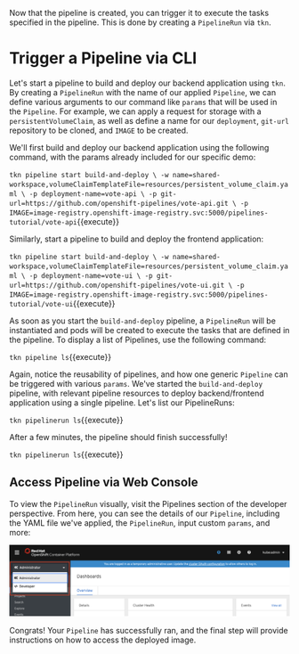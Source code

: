 Now that the pipeline is created, you can trigger it to execute the tasks specified in the pipeline. This is done by creating a `PipelineRun` via `tkn`.

# Trigger a Pipeline via CLI

Let's start a pipeline to build and deploy our backend application using `tkn`. By creating a `PipelineRun` with the name of our applied `Pipeline`, we can define various arguments to our command like `params` that will be used in the `Pipeline`.  For example, we can apply a request for storage with a `persistentVolumeClaim`, as well as define a name for our `deployment`, `git-url` repository to be cloned, and `IMAGE` to be created.

We'll first build and deploy our backend application using the following command, with the params already included for our specific demo:

`tkn pipeline start build-and-deploy \
    -w name=shared-workspace,volumeClaimTemplateFile=resources/persistent_volume_claim.yaml \
    -p deployment-name=vote-api \
    -p git-url=https://github.com/openshift-pipelines/vote-api.git \
    -p IMAGE=image-registry.openshift-image-registry.svc:5000/pipelines-tutorial/vote-api`{{execute}}

Similarly, start a pipeline to build and deploy the frontend application:

`tkn pipeline start build-and-deploy \
    -w name=shared-workspace,volumeClaimTemplateFile=resources/persistent_volume_claim.yaml \
    -p deployment-name=vote-ui \
    -p git-url=https://github.com/openshift-pipelines/vote-ui.git \
    -p IMAGE=image-registry.openshift-image-registry.svc:5000/pipelines-tutorial/vote-ui`{{execute}}

As soon as you start the `build-and-deploy` pipeline, a `PipelineRun` will be instantiated and pods will be created to execute the tasks that are defined in the pipeline. To display a list of Pipelines, use the following command:

`tkn pipeline ls`{{execute}}

Again, notice the reusability of pipelines, and how one generic `Pipeline` can be triggered with various `params`. We've started the `build-and-deploy` pipeline, with relevant pipeline resources to deploy backend/frontend application using a single pipeline. Let's list our PipelineRuns:

`tkn pipelinerun ls`{{execute}}

After a few minutes, the pipeline should finish successfully!

`tkn pipelinerun ls`{{execute}}

## Access Pipeline via Web Console

To view the `PipelineRun` visually, visit the Pipelines section of the developer perspective. From here, you can see the details of our `Pipeline`, including the YAML file we've applied, the `PipelineRun`, input custom `params`, and more:

![Web Console Pipelines](../../assets/middleware/pipelines/web-console-developer.png)

Congrats! Your `Pipeline` has successfully ran, and the final step will provide instructions on how to access the deployed image.